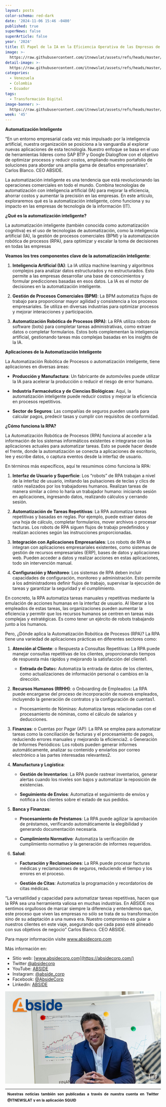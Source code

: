 ```yaml
---
layout: posts
color-schema: red-dark
date: '2024-11-06 15:46 -0400'
published: true
superNews: false
superArticle: false
year: '2024'
title: El Papel de la IA en la Eficiencia Operativa de las Empresas de tecnología
image: >-
  https://raw.githubusercontent.com/itnewslat/assets/refs/heads/master/img/540x320/Articulo-Abside-Nov-p.jpg
detail-image: >-
  https://raw.githubusercontent.com/itnewslat/assets/refs/heads/master/img/1024x680/Articulo-Abside-Nov-g.jpg
categories:
  - Venezuela
  - Colombia
  - Ecuador
tags:
  - Transformación Digital
image-banner: >-
  https://raw.githubusercontent.com/itnewslat/assets/refs/heads/master/img/1200x450/Articulo-Abside-Nov-l.jpg
week: '45'
---
```

**Automatización Inteligente**

“En un entorno empresarial cada vez más impulsado por la inteligencia artificial, nuestra organización se posiciona a la vanguardia al explorar nuevas aplicaciones de esta tecnología. Nuestro enfoque se basa en el uso de herramientas líderes como SAP BTP y Google Dialogflow con el objetivo de optimizar procesos y reducir costos, ampliando nuestro portafolio de soluciones para abordar una amplia gama de desafíos empresariales”. Carlos Blanco. CEO ABSIDE.

La automatización inteligente es una tendencia que está revolucionando las operaciones comerciales en todo el mundo. Combina tecnologías de automatización con inteligencia artificial (IA) para mejorar la eficiencia, ahorrar costos y aumentar la precisión en las empresas. En este artículo, exploraremos qué es la automatización inteligente, cómo funciona y su impacto en las empresas de tecnología de la información (IT).

**¿Qué es la automatización inteligente?**

La automatización inteligente (también conocida como automatización cognitiva) es el uso de tecnologías de automatización, como la inteligencia artificial (IA), la gestión de procesos comerciales (BPM) y la automatización robótica de procesos (RPA), para optimizar y escalar la toma de decisiones en todas las empresas

**Veamos los tres componentes clave de la automatización inteligente**:

1. **Inteligencia Artificial (IA)**: La IA utiliza machine learning y algoritmos complejos para analizar datos estructurados y no estructurados. Esto permite a las empresas desarrollar una base de conocimientos y formular predicciones basadas en esos datos. La IA es el motor de decisiones en la automatización inteligente.

2. **Gestión de Procesos Comerciales (BPM)**: La BPM automatiza flujos de trabajo para proporcionar mayor agilidad y consistencia a los procesos empresariales. Se utiliza en diversas industrias para optimizar procesos y mejorar interacciones y participación.

3. **Automatización Robótica de Procesos (RPA)**: La RPA utiliza robots de software (bots) para completar tareas administrativas, como extraer datos o completar formularios. Estos bots complementan la inteligencia artificial, gestionando tareas más complejas basadas en los insights de la IA.

**Aplicaciones de la Automatización Inteligente**

La Automatización Robótica de Procesos o automatización inteligente, tiene aplicaciones en diversas áreas:

- **Producción y Manufactura**: Un fabricante de automóviles puede utilizar la IA para acelerar la producción o reducir el riesgo de error humano.

- **Industria Farmacéutica y de Ciencias Biológicas**: Aquí, la automatización inteligente puede reducir costos y mejorar la eficiencia en procesos repetitivos.

- **Sector de Seguros**: Las compañías de seguros pueden usarla para calcular pagos, predecir tasas y cumplir con requisitos de conformidad.

**¿Cómo funciona la RPA?**

La Automatización Robótica de Procesos (RPA) funciona al acceder a la información de los sistemas informáticos existentes e integrarse con las aplicaciones actuales para automatizar tareas. Esto se puede hacer desde el frente, donde la automatización se conecta a aplicaciones de escritorio, lee y escribe datos, o captura eventos desde la interfaz de usuario.

En términos más específicos, aquí te resumimos cómo funciona la RPA:

1. **Interfaz de Usuario y Superficie**: Los “robots” de RPA trabajan a nivel de la interfaz de usuario, imitando las pulsaciones de teclas y clics de ratón realizados por los trabajadores humanos. Realizan tareas de manera similar a cómo lo haría un trabajador humano: iniciando sesión en aplicaciones, ingresando datos, realizando cálculos y cerrando sesión.

2. **Automatización de Tareas Repetitivas**: La RPA automatiza tareas repetitivas y basadas en reglas. Por ejemplo, puede extraer datos de una hoja de cálculo, completar formularios, mover archivos o procesar facturas. Los robots de RPA siguen flujos de trabajo predefinidos y realizan acciones según las instrucciones proporcionadas.

3. **Integración con Aplicaciones Empresariales**: Los robots de RPA se integran con aplicaciones empresariales existentes, como sistemas de gestión de recursos empresariales (ERP), bases de datos y aplicaciones web. Pueden acceder a datos y realizar acciones en estas aplicaciones, todo sin intervención manual.

4. **Configuración y Monitoreo**: Los sistemas de RPA deben incluir capacidades de configuración, monitoreo y administración. Esto permite a los administradores definir flujos de trabajo, supervisar la ejecución de tareas y garantizar la seguridad y el cumplimiento.

En concreto, la RPA automatiza tareas manuales y repetitivas mediante la emulación de acciones humanas en la interfaz de usuario. Al liberar a los empleados de estas tareas, las organizaciones pueden aumentar la eficiencia y permitir que los recursos humanos se centren en tareas más complejas y estratégicas. Es como tener un ejército de robots trabajando junto a los humanos.

Pero, ¿Dónde aplica la Automatización Robótica de Procesos (RPA)? La RPA tiene una variedad de aplicaciones prácticas en diferentes sectores como:

1. **Atención al Cliente**: o Respuesta a Consultas Repetitivas: La RPA puede manejar consultas repetitivas de los clientes, proporcionando tiempos de respuesta más rápidos y mejorando la satisfacción del cliente1.

	- **Entrada de Dato**s: Automatiza la entrada de datos de los clientes, como actualizaciones de información personal o cambios en la dirección.

2. **Recursos Humanos (RRHH)**: o Onboarding de Empleados: La RPA puede encargarse del proceso de incorporación de nuevos empleados, incluyendo la generación de contratos y la configuración de cuentas1.

	- Procesamiento de Nóminas: Automatiza tareas relacionadas con el procesamiento de nóminas, como el cálculo de salarios y deducciones.

3. **Finanzas**: o Cuentas por Pagar (AP): La RPA se emplea para automatizar tareas como la conciliación de facturas y el procesamiento de pagos, reduciendo errores manuales y mejorando la eficiencia2. o Generación de Informes Periódicos: Los robots pueden generar informes automáticamente, analizar su contenido y enviarlos por correo electrónico a las partes interesadas relevantes2.

4. **Manufactura y Logística**:

	- **Gestión de Inventarios**: La RPA puede rastrear inventarios, generar alertas cuando los niveles son bajos y automatizar la reposición de existencias.

	- **Seguimiento de Envíos**: Automatiza el seguimiento de envíos y notifica a los clientes sobre el estado de sus pedidos.

5. **Banca y Finanzas**:

	- **Procesamiento de Préstamos**: La RPA puede agilizar la aprobación de préstamos, verificando automáticamente la elegibilidad y generando documentación necesaria.

	- **Cumplimiento Normativo**: Automatiza la verificación de cumplimiento normativo y la generación de informes requeridos.

6. **Salud**:

	- **Facturación y Reclamaciones**: La RPA puede procesar facturas médicas y reclamaciones de seguros, reduciendo el tiempo y los errores en el proceso.

	- **Gestión de Citas**: Automatiza la programación y recordatorios de citas médicas.

“La versatilidad y capacidad para automatizar tareas repetitivas, hacen que la RPA sea una herramienta valiosa en muchas industrias. En ABSIDE nos sentimos orgullosos de marcar siempre la diferencia y entendemos que, este proceso que viven las empresas no sólo se trata de su transformación sino de su adaptación a una nueva era. Nuestro compromiso es guiar a nuestros clientes en este viaje, asegurando que cada paso esté alineado con sus objetivos de negocio” Carlos Blanco. CEO ABSIDE.

Para mayor información visite www.absidecorp.com

Más información en: 
- Sitio web: [www.absidecorp.com](https://absidecorp.com/) 
- Twitter [@absidecorp](https://twitter.com/absidecorp) 
- YouTube: [ABSIDE](https://www.youtube.com/channel/UCbWqhlxlMXwjdajMh9AP8bQ) 
- Instagram: [@abside_corp](https://www.instagram.com/abside_corp/) 
- Facebook: [@AbsideCorp](https://www.facebook.com/AbsideCorp/) 
- Linkedin: [ABSIDE](https://www.linkedin.com/company/abside/posts/?feedView=all)


![](https://raw.githubusercontent.com/itnewslat/assets/refs/heads/master/img/540x320/Articulo-Abside-Nov-p.jpg)

<table style="height: 42px;" width="569">
<tbody>
<tr>
<td style="text-align: justify;"><sub><strong>Nuestras noticias también son publicadas a través de nuestra cuenta en Twitter <a href="https://twitter.com/itnewslat?lang=es">@ITNEWSLAT</a> y en la aplicación <a href="https://squidapp.co/en/">SQUID</a></strong></sub></td>
</tr>
</tbody>
</table>
